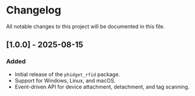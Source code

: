 # Changelog

All notable changes to this project will be documented in this file.

## [1.0.0] - 2025-08-15

### Added

-   Initial release of the `phidget_rfid` package.
-   Support for Windows, Linux, and macOS.
-   Event-driven API for device attachment, detachment, and tag scanning.